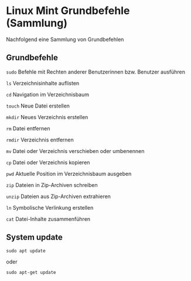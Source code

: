 # Linux Mint Grundbefehle (Sammlung)
Nachfolgend eine Sammlung von Grundbefehlen

## Grundbefehle
```sudo``` Befehle mit Rechten anderer Benutzerinnen bzw. Benutzer ausführen 

```ls``` Verzeichnisinhalte auflisten

```cd``` Navigation im Verzeichnisbaum

```touch``` Neue Datei erstellen

```mkdir``` Neues Verzeichnis erstellen

```rm``` Datei entfernen

```rmdir``` Verzeichnis entfernen

```mv``` Datei oder Verzeichnis verschieben oder umbenennen

```cp``` Datei oder Verzeichnis kopieren

```pwd``` Aktuelle Position im Verzeichnisbaum ausgeben

```zip``` Dateien in Zip-Archiven schreiben

```unzip``` Dateien aus Zip-Archiven extrahieren

```ln``` Symbolische Verlinkung erstellen

```cat``` Datei-Inhalte zusammenführen

## System update
```
sudo apt update
```
oder
```
sudo apt-get update
```

